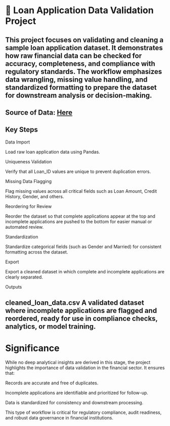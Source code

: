 # 🏦 Loan Application Data Validation Project 

This project focuses on validating and cleaning a sample loan application dataset. It demonstrates how raw financial data can be checked for accuracy, completeness, and compliance with regulatory standards. The workflow emphasizes data wrangling, missing value handling, and standardized formatting to prepare the dataset for downstream analysis or decision-making.
---
Source of Data: [Here](https://www.kaggle.com/datasets/bsugiarto9/loan-status-prediction-with-added-nans) 
---
## Key Steps

Data Import

Load raw loan application data using Pandas.

Uniqueness Validation

Verify that all Loan_ID values are unique to prevent duplication errors.

Missing Data Flagging

Flag missing values across all critical fields such as Loan Amount, Credit History, Gender, and others.

Reordering for Review

Reorder the dataset so that complete applications appear at the top and incomplete applications are pushed to the bottom for easier manual or automated review.

Standardization

Standardize categorical fields (such as Gender and Married) for consistent formatting across the dataset.

Export

Export a cleaned dataset in which complete and incomplete applications are clearly separated.

Outputs

cleaned_loan_data.csv
A validated dataset where incomplete applications are flagged and reordered, ready for use in compliance checks, analytics, or model training.
---
# Significance

While no deep analytical insights are derived in this stage, the project highlights the importance of data validation in the financial sector. It ensures that:

Records are accurate and free of duplicates.

Incomplete applications are identifiable and prioritized for follow-up.

Data is standardized for consistency and downstream processing.

This type of workflow is critical for regulatory compliance, audit readiness, and robust data governance in financial institutions.
